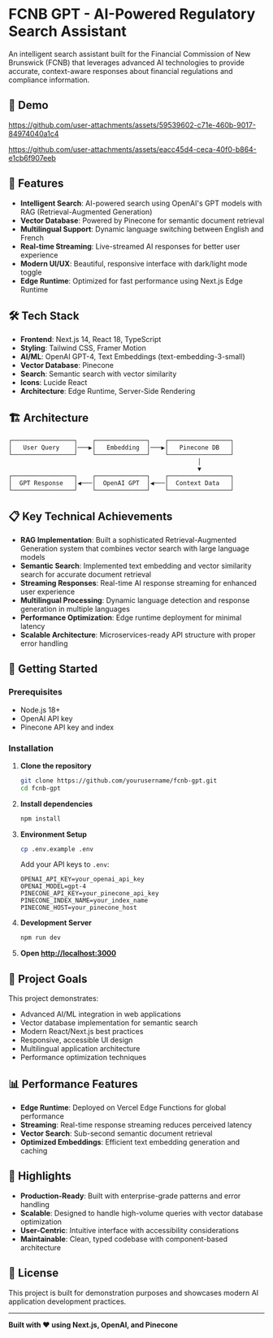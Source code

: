# FCNB GPT - AI-Powered Regulatory Search Assistant

An intelligent search assistant built for the Financial Commission of New Brunswick (FCNB) that leverages advanced AI technologies to provide accurate, context-aware responses about financial regulations and compliance information.

## 🎥 Demo
https://github.com/user-attachments/assets/59539602-c71e-460b-9017-84974040a1c4

https://github.com/user-attachments/assets/eacc45d4-ceca-40f0-b864-e1cb6f907eeb

## 🚀 Features

- **Intelligent Search**: AI-powered search using OpenAI's GPT models with RAG (Retrieval-Augmented Generation)
- **Vector Database**: Powered by Pinecone for semantic document retrieval
- **Multilingual Support**: Dynamic language switching between English and French
- **Real-time Streaming**: Live-streamed AI responses for better user experience
- **Modern UI/UX**: Beautiful, responsive interface with dark/light mode toggle
- **Edge Runtime**: Optimized for fast performance using Next.js Edge Runtime

## 🛠️ Tech Stack

- **Frontend**: Next.js 14, React 18, TypeScript
- **Styling**: Tailwind CSS, Framer Motion
- **AI/ML**: OpenAI GPT-4, Text Embeddings (text-embedding-3-small)
- **Vector Database**: Pinecone
- **Search**: Semantic search with vector similarity
- **Icons**: Lucide React
- **Architecture**: Edge Runtime, Server-Side Rendering

## 🏗️ Architecture

```
┌─────────────────┐    ┌──────────────┐    ┌─────────────────┐
│   User Query    │───▶│   Embedding  │───▶│   Pinecone DB   │
└─────────────────┘    └──────────────┘    └─────────────────┘
                                                    │
                                                    ▼
┌─────────────────┐    ┌──────────────┐    ┌─────────────────┐
│  GPT Response   │◀───│  OpenAI GPT  │◀───│  Context Data   │
└─────────────────┘    └──────────────┘    └─────────────────┘
```

## 📋 Key Technical Achievements

- **RAG Implementation**: Built a sophisticated Retrieval-Augmented Generation system that combines vector search with large language models
- **Semantic Search**: Implemented text embedding and vector similarity search for accurate document retrieval
- **Streaming Responses**: Real-time AI response streaming for enhanced user experience
- **Multilingual Processing**: Dynamic language detection and response generation in multiple languages
- **Performance Optimization**: Edge runtime deployment for minimal latency
- **Scalable Architecture**: Microservices-ready API structure with proper error handling

## 🚀 Getting Started

### Prerequisites

- Node.js 18+
- OpenAI API key
- Pinecone API key and index

### Installation

1. **Clone the repository**
   ```bash
   git clone https://github.com/yourusername/fcnb-gpt.git
   cd fcnb-gpt
   ```

2. **Install dependencies**
   ```bash
   npm install
   ```

3. **Environment Setup**
   ```bash
   cp .env.example .env
   ```
   
   Add your API keys to `.env`:
   ```env
   OPENAI_API_KEY=your_openai_api_key
   OPENAI_MODEL=gpt-4
   PINECONE_API_KEY=your_pinecone_api_key
   PINECONE_INDEX_NAME=your_index_name
   PINECONE_HOST=your_pinecone_host
   ```

4. **Development Server**
   ```bash
   npm run dev
   ```

5. **Open [http://localhost:3000](http://localhost:3000)**

## 🎯 Project Goals

This project demonstrates:
- Advanced AI/ML integration in web applications
- Vector database implementation for semantic search
- Modern React/Next.js best practices
- Responsive, accessible UI design
- Multilingual application architecture
- Performance optimization techniques

## 📊 Performance Features

- **Edge Runtime**: Deployed on Vercel Edge Functions for global performance
- **Streaming**: Real-time response streaming reduces perceived latency
- **Vector Search**: Sub-second semantic document retrieval
- **Optimized Embeddings**: Efficient text embedding generation and caching

## 🌟 Highlights

- **Production-Ready**: Built with enterprise-grade patterns and error handling
- **Scalable**: Designed to handle high-volume queries with vector database optimization
- **User-Centric**: Intuitive interface with accessibility considerations
- **Maintainable**: Clean, typed codebase with component-based architecture

## 📝 License

This project is built for demonstration purposes and showcases modern AI application development practices.

---

**Built with ❤️ using Next.js, OpenAI, and Pinecone**
